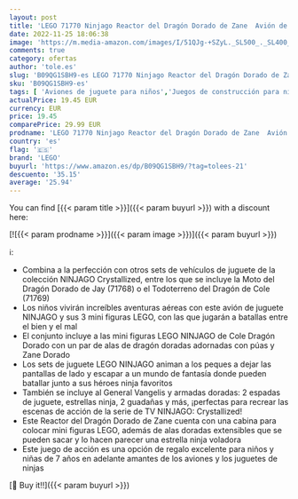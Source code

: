 ```yaml
---
layout: post
title: 'LEGO 71770 Ninjago Reactor del Dragón Dorado de Zane  Avión de Juguete para Niños de 7 Años o Más  Mini Figuras de Acción  Serie TV Crystallized'
date: 2022-11-25 18:06:38
image: 'https://m.media-amazon.com/images/I/51QJg-+SZyL._SL500_._SL400_.jpg'
comments: true
category: ofertas
author: 'tole.es'
slug: 'B09QG1SBH9-es LEGO 71770 Ninjago Reactor del Dragón Dorado de Zane Avión...'
sku: 'B09QG1SBH9-es'
tags: [ 'Aviones de juguete para niños','Juegos de construcción para niños','Juguetes','Juguetes y juegos','Vehículos de juguete para niños','lego','🇪🇸', ]
actualPrice: 19.45 EUR
currency: EUR
price: 19.45
comparePrice: 29.99 EUR
prodname: 'LEGO 71770 Ninjago Reactor del Dragón Dorado de Zane  Avión de Juguete para Niños de 7 Años o Más  Mini Figuras de Acción  Serie TV Crystallized'
country: 'es'
flag: '🇪🇸'
brand: 'LEGO'
buyurl: 'https://www.amazon.es/dp/B09QG1SBH9/?tag=tolees-21'
descuento: '35.15'
average: '25.94'
---
```


You can find [{{< param title >}}]({{< param buyurl >}}) with a discount here:

[![{{< param prodname >}}]({{< param image >}})]({{< param buyurl >}})

ℹ️:

- Combina a la perfección con otros sets de vehículos de juguete de la colección NINJAGO Crystallized, entre los que se incluye la Moto del Dragón Dorado de Jay (71768) o el Todoterreno del Dragón de Cole (71769)
- Los niños vivirán increíbles aventuras aéreas con este avión de juguete NINJAGO y sus 3 mini figuras LEGO, con las que jugarán a batallas entre el bien y el mal
- El conjunto incluye a las mini figuras LEGO NINJAGO de Cole Dragón Dorado con un par de alas de dragón doradas adornadas con púas y Zane Dorado
- Los sets de juguete LEGO NINJAGO animan a los peques a dejar las pantallas de lado y escapar a un mundo de fantasía donde pueden batallar junto a sus héroes ninja favoritos
- También se incluye al General Vangelis y armadas doradas: 2 espadas de juguete, estrellas ninja, 2 guadañas y más, ¡perfectas para recrear las escenas de acción de la serie de TV NINJAGO: Crystallized!
- Este Reactor del Dragón Dorado de Zane cuenta con una cabina para colocar mini figuras LEGO, además de alas doradas extensibles que se pueden sacar y lo hacen parecer una estrella ninja voladora
- Este juego de acción es una opción de regalo excelente para niños y niñas de 7 años en adelante amantes de los aviones y los juguetes de ninjas

[🛒 Buy it!!]({{< param buyurl >}})
